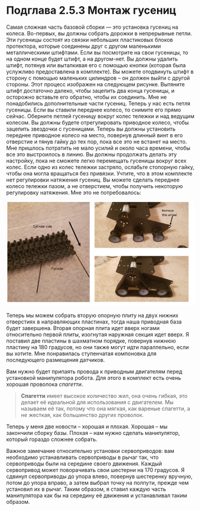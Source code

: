# Подглава 2.5.3 Монтаж гусениц

Самая сложная часть базовой сборки — это установка гусениц на колеса. Во-первых, вы должны собрать дорожки в непрерывные петли. Эти гусеницы состоят из связки небольших пластиковых блоков протектора, которые соединены друг с другом маленькими металлическими штифтами. Если вы посмотрите на свои гусеницы, то на одном конце будет штифт, а на другом-нет. Вы должны удалить штифт, потянув или выталкивая его с помощью кнопки \(которая была услужливо предоставлена в комплекте\). Вы можете отодвинуть штифт в сторону с помощью маленьких цилиндров – он должен выйти с другой стороны. Этот процесс изображен на следующем рисунке. Вытяните штифт достаточно далеко, чтобы зацепить два конца гусеницы, и осторожно вставьте его обратно, чтобы их соединить. Мне не понадобились дополнительные части гусениц. Теперь у нас есть петля гусеницы. Если вы ставили переднее колесо, то снимите его прямо сейчас. Оберните петлей гусеницу вокруг колес тележки и над ведущим колесом. Вы должны будете отрегулировать приводное колесо, чтобы зацепить звездочки с гусеницами. Теперь вы должны установить переднее приводное колесо на место, повернув длинный винт в его отверстие и тянув гайку до тех пор, пока все это не встанет на место. Мне пришлось потратить не мало усилий и около часа времени, чтобы все это выстроилось в линию. Вы должны продолжать делать эту настройку, пока не сможете легко перемещать гусеницы вокруг всех колес. Если одно из колес тележки застряло, ослабьте стопорную гайку, чтобы она могла вращаться без привязки. Учтите, что в этом комплекте нет регулировки натяжения гусениц. Вы можете сделать переднее колесо тележки пазом, а не отверстием, чтобы получить некоторую регулировку натяжения. Мне это не потребовалось:

![](.gitbook/assets/image%20%2812%29.png)

Теперь мы можем собрать вторую опорную плиту на двух нижних отверстиях в направляющих пластинах, тогда наша приводная база будет завершена. Вторая опорная плита идет вверх ногами относительно первой плиты, изогнутая наружная секция идет вверх. Я поставил две пластины в шахматном порядке, повернув нижнюю пластину на 180 градусов, но они также могут идти параллельно, если вы хотите. Мне понравилась ступенчатая компоновка для последующего размещения датчиков.

Вам нужно будет припаять провода к приводным двигателям перед установкой манипулятора робота. Для этого в комплект есть очень хорошая проволока _спагетти_.

> **Спагетти** имеет высокое количество жил, она очень гибкая, это делает её идеальной для использования с двигателем. Мы называем её так, потому что она мягкая, как вареные спагетти, а не жесткая, как большинство других проволок.

Теперь у меня две новости – хорошая и плохая. Хорошая – мы закончили сборку базы. Плохая – нам нужно сделать манипулятор, который гораздо сложнее собрать.

Важное замечание относительно установки сервоприводов: вам необходимо устанавливать сервоприводы в рычаг так, что сервоприводы были на середине своего движения. Каждый сервопривод может поворачивать свои шестерни на 170 градусов. Я сдвинул сервоприводы до упора влево, повернув шестеренку вручную, потом до упора вправо, а затем выбрал точку на полпути, прежде чем установил их в рычаг. Таким образом, я ставил каждую часть манипулятора как бы на середину её движения и устанавливал таким образом.

